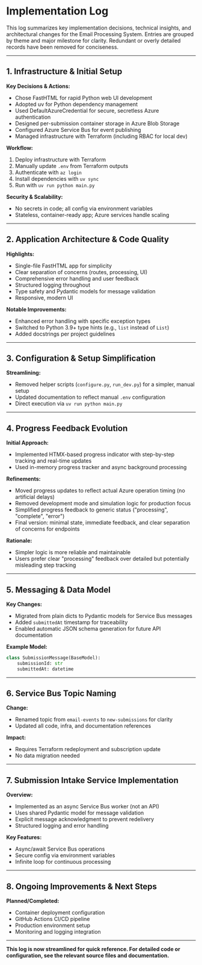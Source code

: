 # Implementation Log

This log summarizes key implementation decisions, technical insights, and architectural changes for the Email Processing System. Entries are grouped by theme and major milestone for clarity. Redundant or overly detailed records have been removed for conciseness.

---

## 1. Infrastructure & Initial Setup

**Key Decisions & Actions:**
- Chose FastHTML for rapid Python web UI development
- Adopted uv for Python dependency management
- Used DefaultAzureCredential for secure, secretless Azure authentication
- Designed per-submission container storage in Azure Blob Storage
- Configured Azure Service Bus for event publishing
- Managed infrastructure with Terraform (including RBAC for local dev)

**Workflow:**
1. Deploy infrastructure with Terraform
2. Manually update `.env` from Terraform outputs
3. Authenticate with `az login`
4. Install dependencies with `uv sync`
5. Run with `uv run python main.py`

**Security & Scalability:**
- No secrets in code; all config via environment variables
- Stateless, container-ready app; Azure services handle scaling

---

## 2. Application Architecture & Code Quality

**Highlights:**
- Single-file FastHTML app for simplicity
- Clear separation of concerns (routes, processing, UI)
- Comprehensive error handling and user feedback
- Structured logging throughout
- Type safety and Pydantic models for message validation
- Responsive, modern UI

**Notable Improvements:**
- Enhanced error handling with specific exception types
- Switched to Python 3.9+ type hints (e.g., `list` instead of `List`)
- Added docstrings per project guidelines

---

## 3. Configuration & Setup Simplification

**Streamlining:**
- Removed helper scripts (`configure.py`, `run_dev.py`) for a simpler, manual setup
- Updated documentation to reflect manual `.env` configuration
- Direct execution via `uv run python main.py`

---

## 4. Progress Feedback Evolution

**Initial Approach:**
- Implemented HTMX-based progress indicator with step-by-step tracking and real-time updates
- Used in-memory progress tracker and async background processing

**Refinements:**
- Moved progress updates to reflect actual Azure operation timing (no artificial delays)
- Removed development mode and simulation logic for production focus
- Simplified progress feedback to generic status ("processing", "complete", "error")
- Final version: minimal state, immediate feedback, and clear separation of concerns for endpoints

**Rationale:**
- Simpler logic is more reliable and maintainable
- Users prefer clear "processing" feedback over detailed but potentially misleading step tracking

---

## 5. Messaging & Data Model

**Key Changes:**
- Migrated from plain dicts to Pydantic models for Service Bus messages
- Added `submittedAt` timestamp for traceability
- Enabled automatic JSON schema generation for future API documentation

**Example Model:**
```python
class SubmissionMessage(BaseModel):
    submissionId: str
    submittedAt: datetime
```

---

## 6. Service Bus Topic Naming

**Change:**
- Renamed topic from `email-events` to `new-submissions` for clarity
- Updated all code, infra, and documentation references

**Impact:**
- Requires Terraform redeployment and subscription update
- No data migration needed

---

## 7. Submission Intake Service Implementation

**Overview:**
- Implemented as an async Service Bus worker (not an API)
- Uses shared Pydantic model for message validation
- Explicit message acknowledgment to prevent redelivery
- Structured logging and error handling

**Key Features:**
- Async/await Service Bus operations
- Secure config via environment variables
- Infinite loop for continuous processing

---

## 8. Ongoing Improvements & Next Steps

**Planned/Completed:**
- Container deployment configuration
- GitHub Actions CI/CD pipeline
- Production environment setup
- Monitoring and logging integration

---

**This log is now streamlined for quick reference. For detailed code or configuration, see the relevant source files and documentation.**
